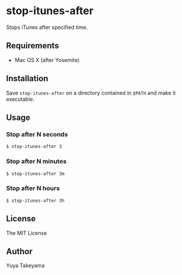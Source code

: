 # stop-itunes-after

Stops iTunes after specified time.

## Requirements

* Mac OS X (after Yosemite)

## Installation

Save `stop-itunes-after` on a directory contained in `$PATH` and make it executable.

## Usage

### Stop after N seconds

```
$ stop-itunes-after 3
```

### Stop after N minutes

```
$ stop-itunes-after 3m
```

### Stop after N hours

```
$ stop-itunes-after 3h
```

## License

The MIT License

## Author

Yuya Takeyama
